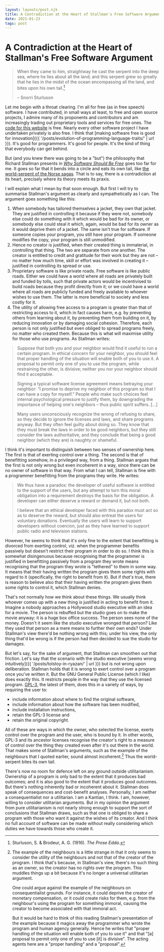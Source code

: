 ```yaml
---
layout: layouts/post.njk
title: A Contradiction at the Heart of Stallman's Free Software Argument
date: 2021-01-23
tags: post
---
```


# A Contradiction at the Heart of Stallman's Free Software Argument

> When they came to him, straightway he cast the serpent into the deep sea, where he lies about all the land; and this serpent grew so greatly that he lies in the midst of the ocean encompassing all the land, and bites upon his own tail.[^1]
>
> – Snorri Sturluson

Let me begin with a throat clearing. I'm all for free (as in free speech) software. I have contributed, in small ways at least, to free and open source projects, I admire many of its proponents and contributors and am increasingly trading out proprietary tools and services for free ones. The [code for this website](https://github.com/erwald/blog) is free. Nearly every other software project I have undertaken privately is also free. I think that [making software free is good for innovation]({{ '/posts/evolution-of-programming-language-traits/' | url }}). It's good for programmers. It's good for people. It's the kind of thing that everybody can get behind.

But (and you knew there was going to be a "but") the philosophy that Richard Stallman presents in _[Why Software Should Be Free](https://www.gnu.org/philosophy/shouldbefree.en.html)_ goes too far for me. It goes so far that it bends into a circle and eats its own tail, like [the world-serpent of the Norse sagas](https://en.wikipedia.org/wiki/J%C3%B6rmungandr). That is to say, there is a contradiction at its heart, precisely where its theory meets its praxis.

I will explain what I mean by that soon enough. But first I will try to summarise Stallman's argument as clearly and sympathetically as I can. The argument goes something like this:

1. When somebody has tailored themselves a jacket, they own that jacket. They are justified in controlling it because if they were not, somebody else could do something with it which would be bad for its owner, or somebody else could steal it which, again, would be bad for its owner as it would deprive them of a jacket. The same isn't true for software. If someone copies your program, you still have your program. If someone modifies the copy, your program is still unmodified.
2. Hence no creator is justified, when their created thing is immaterial, in controlling that thing. The two are separate from one another. The creator is entitled to credit and gratitude for their work but they are not – no matter how much time, skill or effort was involved in creating it – justified in controlling its spread or use.
3. Proprietary software is like private roads. Free software is like public roads. Either we could have a world where all roads are privately built and funded by tolls, such that private actors would be incentivised to build roads because they profit directly from it; or we could have a world where all roads are publicly funded and freely available to whoever wishes to use them. The latter is more beneficial to society and less costly for it.
4. The utility of allowing free access to a program is greater than that of restricting access to it, which in fact causes harm, e.g. by preventing others from learning about it, by preventing them from building on it, by reducing innovation or by damaging social cohesion. Therefore, each person is not only justified but even obliged to spread programs freely, no matter who created them. Because this is what will maximise utility for those who use programs. As Stallman writes:

> Suppose that both you and your neighbor would find it useful to run a certain program. In ethical concern for your neighbor, you should feel that proper handling of the situation will enable both of you to use it. A proposal to permit only one of you to use the program, while restraining the other, is divisive; neither you nor your neighbor should find it acceptable.
>
> Signing a typical software license agreement means betraying your neighbor: “I promise to deprive my neighbor of this program so that I can have a copy for myself.” People who make such choices feel internal psychological pressure to justify them, by downgrading the importance of helping one's neighbors – thus public spirit suffers. [...]
>
> Many users unconsciously recognize the wrong of refusing to share, so they decide to ignore the licenses and laws, and share programs anyway. But they often feel guilty about doing so. They know that they must break the laws in order to be good neighbors, but they still consider the laws authoritative, and they conclude that being a good neighbor (which they are) is naughty or shameful.

I think it's important to distinguish between two senses of ownership here. The first is that of exerting control over a thing. The second is that of benefitting somehow, in a privileged way, from a thing. Stallman argues that the first is not only wrong but even incoherent in a way, since there can be no owner of software in that way. From what I can tell, Stallman is fine with a programmer benefitting from the programs they write. He writes:

> We thus have a paradox: the developer of useful software is entitled to the support of the users, but any attempt to turn this moral obligation into a requirement destroys the basis for the obligation. A developer can either deserve a reward or demand it, but not both.
>
> I believe that an ethical developer faced with this paradox must act so as to deserve the reward, but should also entreat the users for voluntary donations. Eventually the users will learn to support developers without coercion, just as they have learned to support public radio and television stations.

However, he seems to think that it's only fine to the extent that benefitting is divorced from exerting control, viz. when the programmer benefits passively but doesn't restrict their program in order to do so. I think this is somewhat disingenuous because recognising that the programmer is justified in benefitting passively from a program they wrote means recognising that the program they wrote is "tethered" to them in some way. It means that their having written the program gives them some rights with regard to it (specifically, the right to benefit from it). But if _that's_ true, there is reason to believe also that their having written the program gives them some rights to control it, which Stallman denies.

That's not normally how we think about these things. We usually think whoever comes up with a new thing _is_ justified in acting to benefit from it. Imagine a nobody approaches a Hollywood studio executive with an idea for a movie. The person is rebuffed but the studio goes on to make the movie anyway: it is a huge box office success. The person sees none of the money. Doesn't it seem like the studio executive wronged that person? Like they used that person as a mere means to further their own ends? Under Stallman's view there'd be nothing wrong with this; under his view, the only thing that'd be wrong is if the person had then decided to sue the studio for damages.

But let's say, for the sake of argument, that Stallman can smoothen out that friction. Let's say that the scenario with the studio executive [seems wrong intuitively]({{ '/posts/tolstoy-in-ryazan/' | url }}) but is not wrong upon deliberation. Stallman holds that it is wrong to exert control over a program once you've written it. But the GNU General Public License (which I like) does exactly this. It restricts people in the way that they use the licensed program. [GPL-3](https://www.gnu.org/licenses/gpl-3.0.html), the latest of them, does this in a variety of ways, by requiring the user to:

- include information about where to find the original software,
- include information about how the software has been modified,
- include installation instructions,
- retain the GPL-3 license and
- retain the original copyright.

All of these are ways in which the owner, who selected the license, exerts control over the program and the user, who is bound by it. In other words, GPL-3 and its ancestor licenses recognise the creator's right to a measure of control over the thing they created even after it's out there in the world. That makes some of Stallman's arguments, such as the example of the neighbours that I quoted earlier, sound almost incoherent.[^2] Thus the world-serpent bites its own tail.

There's now no room for defence left on any ground outside utilitarianism. Ownership of a program is only bad to the extent that it produces bad outcomes; and it is also good to the extent that it produces good outcomes. But there's nothing inherently bad or incoherent about it. Stallman does speak of consequences and cost-benefit analyses. Personally, I am neither a consequentialist nor a utilitarian. I am a Kantian, I think. I am, however, willing to consider utilitarian arguments. But in my opinion the argument from pure utilitarianism is not nearly strong enough to support the sort of conclusions that Stallman draws, such as that one is obliged to share a program with those who want it against the wishes of its creator. And I think no full account of software can be made without really considering which duties we have towards those who create it.

[^1]: Sturluson, S. & Brodeur, A. G. (1916). _The Prose Edda_.
[^2]:
    The example of the neighbours is a little strange in that it only seems to consider the utility of the neighbours and not that of the creator of the program. I think that's because, in Stallman's view, there's no such thing as an owner, so the creator has no rights over the program. This muddles things up a bit because it's no longer a universal utilitarian argument.

    One could argue against the example of the neighbours on consequentialist grounds. For instance, it could deprive the creator of monetary compensation, or it could create risks for them, e.g. from the neighbour's using the program for something immoral, causing the creator to become associated with that immoral act.

    But it would be hard to think of this reading Stallman's presentation of the example because it magics away the programmer who wrote the program and human agency generally. Hence he writes that "proper handling of the situation will enable both of you to use it" and that "[a] proposal to permit only one of you to use [it] is divisive". The acting agents here are a "proper handling" and a "proposal".

